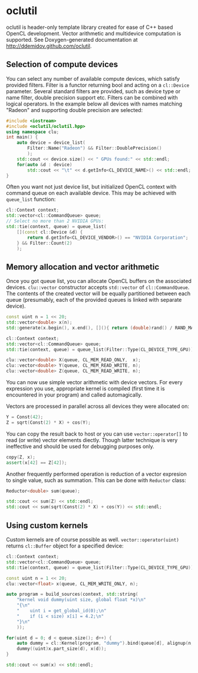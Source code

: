 oclutil
=======

oclutil is header-only template library created for ease of C++ based OpenCL
development. Vector arithmetic and multidevice computation is supported.
See Doxygen-generated documentation at http://ddemidov.github.com/oclutil.

Selection of compute devices
----------------------------

You can select any number of available compute devices, which satisfy provided
filters. Filter is a functor returning bool and acting on a `cl::Device`
parameter. Several standard filters are provided, such as device type or name
filter, double precision support etc. Filters can be combined with logical
operators. In the example below all devices with names matching "Radeon" and
supporting double precision are selected:
```C++
#include <iostream>
#include <oclutil/oclutil.hpp>
using namespace clu;
int main() {
    auto device = device_list(
        Filter::Name("Radeon") && Filter::DoublePrecision()
        );
    std::cout << device.size() << " GPUs found:" << std::endl;
    for(auto &d : device)
        std::cout << "\t" << d.getInfo<CL_DEVICE_NAME>() << std::endl;
}
```

Often you want not just device list, but initialized OpenCL context with
command queue on each available device. This may be achieved with `queue_list`
function:
```C++
cl::Context context;
std::vector<cl::CommandQueue> queue;
// Select no more than 2 NVIDIA GPUs:
std::tie(context, queue) = queue_list(
    [](const cl::Device &d) {
        return d.getInfo<CL_DEVICE_VENDOR>() == "NVIDIA Corporation";
    } && Filter::Count(2)
    );
```

Memory allocation and vector arithmetic
---------------------------------------

Once you got queue list, you can allocate OpenCL buffers on the associated
devices. `clu::vector` constructor accepts `std::vector` of `cl::CommandQueue`.
The contents of the created vector will be equally partitioned between each
queue (presumably, each of the provided queues is linked with separate device). 
```C++
const uint n = 1 << 20;
std::vector<double> x(n);
std::generate(x.begin(), x.end(), [](){ return (double)rand() / RAND_MAX; });

cl::Context context;
std::vector<cl::CommandQueue> queue;
std::tie(context, queue) = queue_list(Filter::Type(CL_DEVICE_TYPE_GPU));

clu::vector<double> X(queue, CL_MEM_READ_ONLY,  x);
clu::vector<double> Y(queue, CL_MEM_READ_WRITE, n);
clu::vector<double> Z(queue, CL_MEM_READ_WRITE, n);
```

You can now use simple vector arithmetic with device vectors. For every
expression you use, appropriate kernel is compiled (first time it is
encountered in your program) and called automagically.

Vectors are processed in parallel across all devices they were allocated on:
```C++
Y = Const(42);
Z = sqrt(Const(2) * X) + cos(Y);
```

You can copy the result back to host or you can use `vector::operator[]` to
read (or write) vector elements diectly. Though latter technique is very
ineffective and should be used for debugging purposes only.
```C++
copy(Z, x);
assert(x[42] == Z[42]);
```

Another frequently performed operation is reduction of a vector expresion to
single value, such as summation. This can be done with `Reductor` class:
```C++
Reductor<double> sum(queue);

std::cout << sum(Z) << std::endl;
std::cout << sum(sqrt(Const(2) * X) + cos(Y)) << std::endl;
```

Using custom kernels
--------------------

Custom kernels are of course possible as well. `vector::operator(uint)` returns
`cl::Buffer` object for a specified device:
```C++
cl::Context context;
std::vector<cl::CommandQueue> queue;
std::tie(context, queue) = queue_list(Filter::Type(CL_DEVICE_TYPE_GPU));

const uint n = 1 << 20;
clu::vector<float> x(queue, CL_MEM_WRITE_ONLY, n);

auto program = build_sources(context, std::string(
    "kernel void dummy(uint size, global float *x)\n"
    "{\n"
    "    uint i = get_global_id(0);\n"
    "    if (i < size) x[i] = 4.2;\n"
    "}\n"
    ));

for(uint d = 0; d < queue.size(); d++) {
    auto dummy = cl::Kernel(program, "dummy").bind(queue[d], alignup(n, 256), 256);
    dummy((uint)x.part_size(d), x(d));
}

std::cout << sum(x) << std::endl;
```
